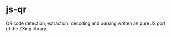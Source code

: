 # js-qr
QR code detection, extraction, decoding and parsing written as pure JS port of the ZXing library. 
